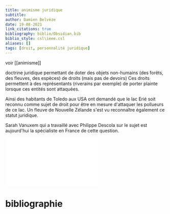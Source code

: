 ```yaml
---
title: animisme juridique
subtitle:
author: Damien Belvèze
date: 19-08-2021
link_citations: true
bibliography: biblio/Obsidian.bib
biblio_style: csl\ieee.csl
aliases: []
tags: [droit, personnalité juridique]
---
```

voir [[animisme]]

doctrine juridique permettant de doter des objets non-humains (des forêts, des fleuves, des espèces) de droits (mais pas de devoirs)
Ces droits permettent à des représentants (riverains par exemple) de porter plainte lorsque ces entités sont attaquées. 

Ainsi des habitants de Toledo aux USA ont demandé que le lac Erié soit reconnu comme sujet de droit pour être en mesure d'attaquer les pollueurs de ce lac. 
Un fleuve de Nouvelle Zélande s'est vu reconnaître également ce statut juridique. 

Sarah Vanuxem qui a travaillé avec Philippe Descola sur le sujet est aujourd'hui la spécialiste en France de cette question. 

![Sara Vanuxem](vanuxem.pdf)





# bibliographie


